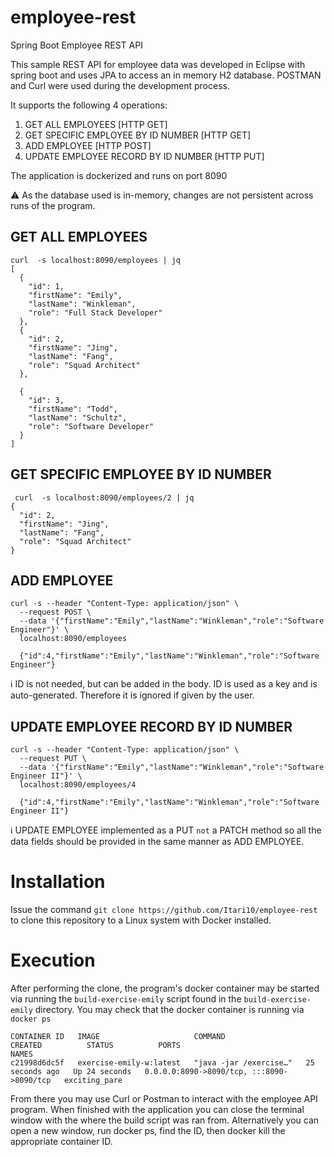 # employee-rest
 Spring Boot Employee REST API
 
 This sample REST API for employee data was developed in Eclipse with spring boot and uses JPA to access an in memory H2 database. POSTMAN and Curl were 
 used during the development process.
 
 It supports the following 4 operations:
 1. GET ALL EMPLOYEES [HTTP GET]
 2. GET SPECIFIC EMPLOYEE BY ID NUMBER [HTTP GET]
 3. ADD EMPLOYEE [HTTP POST]
 4. UPDATE EMPLOYEE RECORD BY ID NUMBER [HTTP PUT]

The application is dockerized and runs on port 8090

⚠️ As the database used is in-memory, changes are not persistent across runs of the program.
 
## GET ALL EMPLOYEES

```
curl  -s localhost:8090/employees | jq
[
  {
    "id": 1,
    "firstName": "Emily",
    "lastName": "Winkleman",
    "role": "Full Stack Developer"
  },
  {
    "id": 2,
    "firstName": "Jing",
    "lastName": "Fang",
    "role": "Squad Architect"
  },
  
  {
    "id": 3,
    "firstName": "Todd",
    "lastName": "Schultz",
    "role": "Software Developer"
  }
]
```

## GET SPECIFIC EMPLOYEE BY ID NUMBER
```
 curl  -s localhost:8090/employees/2 | jq
{
  "id": 2,
  "firstName": "Jing",
  "lastName": "Fang",
  "role": "Squad Architect"
}

```

## ADD EMPLOYEE
```
curl -s --header "Content-Type: application/json" \
  --request POST \
  --data '{"firstName":"Emily","lastName":"Winkleman","role":"Software Engineer"}' \
  localhost:8090/employees
  
  {"id":4,"firstName":"Emily","lastName":"Winkleman","role":"Software Engineer"}
```
ℹ️ ID is not needed, but can be added in the body. ID is used as a key and is auto-generated.
Therefore it is ignored if given by the user.  

## UPDATE EMPLOYEE RECORD BY ID NUMBER
```
curl -s --header "Content-Type: application/json" \
  --request PUT \
  --data '{"firstName":"Emily","lastName":"Winkleman","role":"Software Engineer II"}' \
  localhost:8090/employees/4
  
  {"id":4,"firstName":"Emily","lastName":"Winkleman","role":"Software Engineer II"}
```
ℹ️ UPDATE EMPLOYEE implemented as a PUT `not` a PATCH method so all the data fields should be provided in the same 
manner as ADD EMPLOYEE. 

# Installation

Issue the command `git clone https://github.com/Itari10/employee-rest` to clone this repository to a Linux system with Docker installed. 

# Execution
After performing the clone, the program's docker container may be started via running the `build-exercise-emily` script found in the 
`build-exercise-emily` directory. You may check that the docker container is running via `docker ps`

```
CONTAINER ID   IMAGE                     COMMAND                  CREATED          STATUS          PORTS                                       NAMES
c21998d6dc5f   exercise-emily-w:latest   "java -jar /exercise…"   25 seconds ago   Up 24 seconds   0.0.0.0:8090->8090/tcp, :::8090->8090/tcp   exciting_pare
```

From there you may use Curl or Postman to interact with the employee API program. When finished with the application you can close the terminal window with the where the build script was ran from.  Alternatively you can open a new window, run docker ps, find the ID, then docker kill the appropriate container ID.



